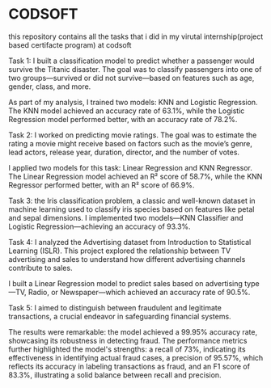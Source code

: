 # CODSOFT
this repository contains all the tasks that i did in my virutal internship(project based certifacte program) at codsoft

Task 1: I built a classification model to predict whether a passenger would survive the Titanic disaster. The goal was to classify passengers into one of two groups—survived or did not survive—based on features such as age, gender, class, and more.

As part of my analysis, I trained two models: KNN and Logistic Regression. The KNN model achieved an accuracy rate of 63.1%, while the Logistic Regression model performed better, with an accuracy rate of 78.2%.

Task 2: I worked on predicting movie ratings. The goal was to estimate the rating a movie might receive based on factors such as the movie’s genre, lead actors, release year, duration, director, and the number of votes.

I applied two models for this task: Linear Regression and KNN Regressor. The Linear Regression model achieved an R² score of 58.7%, while the KNN Regressor performed better, with an R² score of 66.9%.

Task 3: the Iris classification problem, a classic and well-known dataset in machine learning used to classify iris species based on features like petal and sepal dimensions. I implemented two models—KNN Classifier and Logistic Regression—achieving an accuracy of 93.3%. 

Task 4: I analyzed the Advertising dataset from Introduction to Statistical Learning (ISLR). This project explored the relationship between TV advertising and sales to understand how different advertising channels contribute to sales.

I built a Linear Regression model to predict sales based on advertising type—TV, Radio, or Newspaper—which achieved an accuracy rate of 90.5%.

Task 5:  I aimed to distinguish between fraudulent and legitimate transactions, a crucial endeavor in safeguarding financial systems.

The results were remarkable: the model achieved a 99.95% accuracy rate, showcasing its robustness in detecting fraud. The performance metrics further highlighted the model's strengths: a recall of 73%, indicating its effectiveness in identifying actual fraud cases, a precision of 95.57%, which reflects its accuracy in labeling transactions as fraud, and an F1 score of 83.3%, illustrating a solid balance between recall and precision.
